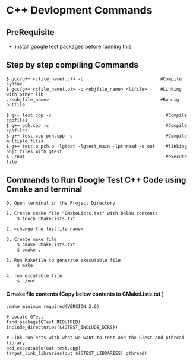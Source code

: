 
# C++ Devlopment Commands

## PreRequisite 
* install google test packages before running this

## Step by step compiling Commands
    $ gcc/g++ <cfile_name(.c)> -c                             #Compile syntax
    $ gcc/g++ <cfile_name(.o)> -o <objfile_name> <lifile>     #Linking with other lib
    ./<objfile_name>                                          #Runnig outfile
    
    $ g++ test.cpp -c                                           #Compile cppfile1
    $ g++ pch.cpp -c                                            #Compile cppfile2
    $ g++ test.cpp pch.cpp -c                                   #Compile multiple files
    $ g++ test.o pch.o -lgtest -lgtest_main -lpthread -o out    #linking objt files with gtest
    $ ./out                                                     #execute file
    
## Commands to Run Google Test C++ Code using Cmake and terminal 
    0. Open terminal in the Project Directory

    1. Create cmake file "CMakeLists.txt" with below contents 
        $ touch CMakeLists.txt

    2. <change the testfile name>

    3. Create make file 
        $ cmake CMakeLists.txt
        $ cmake .

    3. Run Makefile to generate executable file 
        $ make

    4. run excutable file 
        $ ./out

#### C make file contents (Copy below contents to CMakeLists.txt )

    cmake_minimum_required(VERSION 2.6)
    
    # Locate GTest
    find_package(GTest REQUIRED)
    include_directories(${GTEST_INCLUDE_DIRS})
    
    # Link runTests with what we want to test and the GTest and pthread library
    add_executable(out test.cpp)   
    target_link_libraries(out ${GTEST_LIBRARIES} pthread)  
